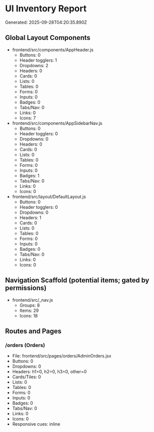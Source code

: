 # UI Inventory Report

Generated: 2025-09-28T04:20:35.890Z

## Global Layout Components
- frontend/src/components/AppHeader.js
  - Buttons: 0
  - Header togglers: 1
  - Dropdowns: 2
  - Headers: 0
  - Cards: 0
  - Lists: 0
  - Tables: 0
  - Forms: 0
  - Inputs: 0
  - Badges: 0
  - Tabs/Nav: 0
  - Links: 0
  - Icons: 7
- frontend/src/components/AppSidebarNav.js
  - Buttons: 0
  - Header togglers: 0
  - Dropdowns: 0
  - Headers: 0
  - Cards: 0
  - Lists: 0
  - Tables: 0
  - Forms: 0
  - Inputs: 0
  - Badges: 1
  - Tabs/Nav: 0
  - Links: 0
  - Icons: 0
- frontend/src/layout/DefaultLayout.js
  - Buttons: 0
  - Header togglers: 0
  - Dropdowns: 0
  - Headers: 1
  - Cards: 0
  - Lists: 0
  - Tables: 0
  - Forms: 0
  - Inputs: 0
  - Badges: 0
  - Tabs/Nav: 0
  - Links: 0
  - Icons: 0

## Navigation Scaffold (potential items; gated by permissions)
- frontend/src/_nav.js
  - Groups: 8
  - Items: 29
  - Icons: 18

## Routes and Pages
### /orders (Orders)

- File: frontend/src/pages/orders/AdminOrders.jsx
- Buttons: 0
- Dropdowns: 0
- Headers: h1=0, h2=0, h3=0, other=0
- Cards/Tiles: 0
- Lists: 0
- Tables: 0
- Forms: 0
- Inputs: 0
- Badges: 0
- Tabs/Nav: 0
- Links: 0
- Icons: 0
- Responsive cues: inline <style> = false, @media rules = 0

### /my-orders (My Orders)

- File: frontend/src/pages/orders/MyOrders.jsx
- Buttons: 0
- Dropdowns: 0
- Headers: h1=0, h2=0, h3=0, other=0
- Cards/Tiles: 0
- Lists: 0
- Tables: 0
- Forms: 0
- Inputs: 0
- Badges: 0
- Tabs/Nav: 0
- Links: 0
- Icons: 0
- Responsive cues: inline <style> = false, @media rules = 0

### /orders/:id (Order Details)

- File: frontend/src/pages/orders/OrderDetails.jsx
- Buttons: 6
- Dropdowns: 0
- Headers: h1=0, h2=0, h3=0, other=1
- Cards/Tiles: 7
- Lists: 0
- Tables: 1
- Forms: 0
- Inputs: 0
- Badges: 1
- Tabs/Nav: 0
- Links: 0
- Icons: 1
- Responsive cues: inline <style> = true, @media rules = 0

### /my-orders/:id (My Order Details)

- File: frontend/src/pages/orders/OrderDetails.jsx
- Buttons: 6
- Dropdowns: 0
- Headers: h1=0, h2=0, h3=0, other=1
- Cards/Tiles: 7
- Lists: 0
- Tables: 1
- Forms: 0
- Inputs: 0
- Badges: 1
- Tabs/Nav: 0
- Links: 0
- Icons: 1
- Responsive cues: inline <style> = true, @media rules = 0

